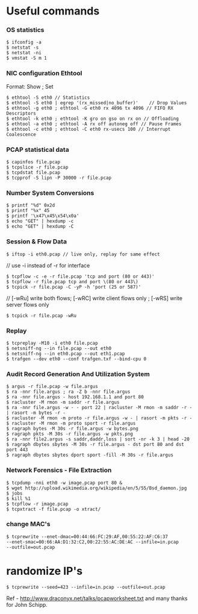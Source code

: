 # Useful commands
### OS statistics
```
$ ifconfig -a
$ netstat -s
$ netstat -ni
$ vmstat -S m 1
```
### NIC configuration Ethtool
Format:
Show            ;           Set 
```
$ ethtool -S eth0 // Statistics
$ ethtool -S eth0 | egrep '(rx_missed|no_buffer)'    // Drop Values  
$ ethtool -g eth0 ; ethtool -G eth0 rx 4096 tx 4096 // FIFO RX Descriptors
$ ethtool -k eth0 ; ethtool -K gro on gso on rx on // Offloading
$ ethtool -a eth0 ; ethtool -A rx off autoneg off // Pause Frames
$ ethtool -c eth0 ; ethtool -C eth0 rx-usecs 100 // Interrupt Coalescence 
```
### PCAP statistical data
```
$ capinfos file.pcap
$ tcpslice -r file.pcap
$ tcpdstat file.pcap
$ tcpprof -S lipn -P 30000 -r file.pcap
```
### Number System Conversions
```
$ printf "%d" 0x2d
$ printf "%x" 45
$ printf '\x47\x45\x54\x0a'
$ echo "GET" | hexdump -c 
$ echo "GET" | hexdump -C 
```
### Session & Flow Data
```
$ iftop -i eth0.pcap // live only, replay for same effect
```
// use -i instead of -r for interface
```
$ tcpflow -c -e -r file.pcap 'tcp and port (80 or 443)'
$ tcpflow -r file.pcap tcp and port \(80 or 443\)
$ tcpick -r file.pcap -C -yP -h 'port (25 or 587)'
```
// [-wRu] write both flows; [-wRC] write client flows only ; [-wRS] write server flows only
```
$ tcpick -r file.pcap -wRu 
```

### Replay
```
$ tcpreplay -M10 -i eth0 file.pcap
$ netsniff-ng --in file.pcap --out eth0
$ netsniff-ng --in eth0.pcap --out eth1.pcap
$ trafgen --dev eth0 --conf trafgen.txf --bind-cpu 0
```
### Audit Record Generation And Utilization System
```
$ argus -r file.pcap -w file.argus
$ ra -nnr file.argus ; ra -Z b -nnr file.argus
$ ra -nnr file.argus - host 192.168.1.1 and port 80
$ racluster -M rmon -m saddr -r file.argus
$ ra -nnr file.argus -w - - port 22 | racluster -M rmon -m saddr -r - | rasort -m bytes -r -
$ racluster -M rmon -m proto -r file.argus -w - | rasort -m pkts -r - 
$ racluster -M rmon -m proto sport -r file.argus
$ ragraph bytes -M 30s -r file.argus -w bytes.png
$ ragraph pkts -M 30s -r file.argus -w pkts.png
$ ra -nnr file2.argus -s saddr,daddr,loss | sort -nr -k 3 | head -20
$ ragraph dbytes sbytes -M 30s -r file.argus - dst port 80 and dst port 443
$ ragraph dbytes sbytes dport sport -fill -M 30s -r file.argus
```
### Network Forensics - File Extraction
```
$ tcpdump -nni eth0 -w image.pcap port 80 &
$ wget http://upload.wikimedia.org/wikipedia/en/5/55/Bsd_daemon.jpg
$ jobs
$ kill %1
$ tcpflow -r image.pcap
$ tcpxtract -f file.pcap -o xtract/
```

### change MAC's
```
$ tcprewrite --enet-dmac=00:44:66:FC:29:AF,00:55:22:AF:C6:37
--enet-smac=00:66:AA:D1:32:C2,00:22:55:AC:DE:AC --infile=in.pcap
--outfile=out.pcap
```
# randomize IP's
```
$ tcprewrite --seed=423 --infile=in.pcap --outfile=out.pcap
```
Ref - http://www.draconyx.net/talks/pcapworksheet.txt and many thanks for John Schipp.

